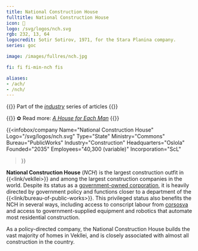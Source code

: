 ```yaml
---
title: National Construction House
fulltitle: National Construction House
icon: 🚧
logo: /svg/logos/nch.svg
rgb: 232, 13, 64
logocredit: Sotir Sotirov, 1971, for the Stara Planina company.
series: goc

image: /images/fullres/nch.jpg

fi: fi fi-min-nch fis

aliases:
- /ach/
- /nch/
---
```

{{<note series>}}
 Part of the *[industry](/industry/)* series of articles
{{</note>}}

{{<note>}}
✿ Read more: *[A House for Each Man](/stories/construction/)*
{{</note>}}

{{<infobox/company
	 Name="National Construction House"
	 Logo="/svg/logos/nch.svg"
	 Type="State"
	 Ministry="Commons"
	 Bureau="PublicWorks"
	 Industry="Construction"
	 Headquarters="Oslola"
	 Founded="2035"
	 Employees="40,300 (variable)"
	 Incorporation="ScL"
 >}}

<span class="fi fi-min-nch fis"></span>  **National Construction House** (*NCH*) is the largest construction outfit in {{<link/vekllei>}} and among the largest construction companies in the world. Despite its status as a [government-owned corporation](/state-industry/), it is heavily directed by government policy and functions closer to a department of the {{<link/bureau-of-public-works>}}. This privileged status also benefits the NCH in several ways, including access to conscript labour from [corsosva](/corsosva/) and access to government-supplied equipment and robotics that automate most residential construction.

As a policy-directed company, the National Construction House builds the vast majority of homes in Vekllei, and is closely associated with almost all construction in the country.
